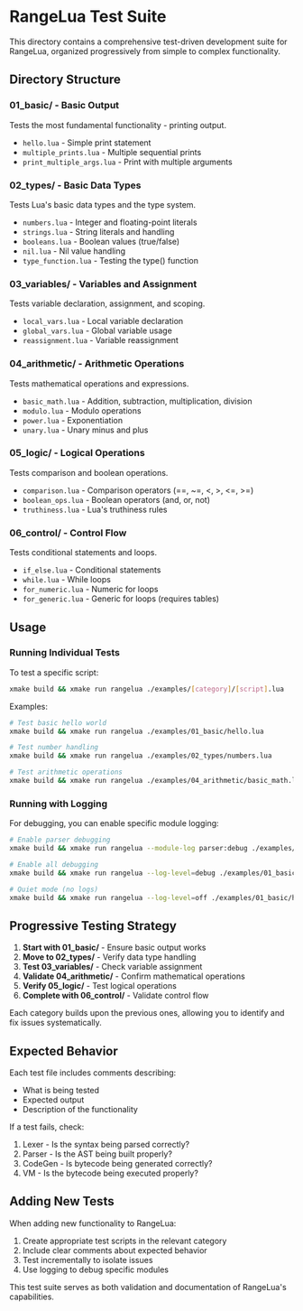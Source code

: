 # RangeLua Test Suite

This directory contains a comprehensive test-driven development suite for RangeLua, organized progressively from simple to complex functionality.

## Directory Structure

### 01_basic/ - Basic Output
Tests the most fundamental functionality - printing output.
- `hello.lua` - Simple print statement
- `multiple_prints.lua` - Multiple sequential prints
- `print_multiple_args.lua` - Print with multiple arguments

### 02_types/ - Basic Data Types
Tests Lua's basic data types and the type system.
- `numbers.lua` - Integer and floating-point literals
- `strings.lua` - String literals and handling
- `booleans.lua` - Boolean values (true/false)
- `nil.lua` - Nil value handling
- `type_function.lua` - Testing the type() function

### 03_variables/ - Variables and Assignment
Tests variable declaration, assignment, and scoping.
- `local_vars.lua` - Local variable declaration
- `global_vars.lua` - Global variable usage
- `reassignment.lua` - Variable reassignment

### 04_arithmetic/ - Arithmetic Operations
Tests mathematical operations and expressions.
- `basic_math.lua` - Addition, subtraction, multiplication, division
- `modulo.lua` - Modulo operations
- `power.lua` - Exponentiation
- `unary.lua` - Unary minus and plus

### 05_logic/ - Logical Operations
Tests comparison and boolean operations.
- `comparison.lua` - Comparison operators (==, ~=, <, >, <=, >=)
- `boolean_ops.lua` - Boolean operators (and, or, not)
- `truthiness.lua` - Lua's truthiness rules

### 06_control/ - Control Flow
Tests conditional statements and loops.
- `if_else.lua` - Conditional statements
- `while.lua` - While loops
- `for_numeric.lua` - Numeric for loops
- `for_generic.lua` - Generic for loops (requires tables)

## Usage

### Running Individual Tests

To test a specific script:
```bash
xmake build && xmake run rangelua ./examples/[category]/[script].lua
```

Examples:
```bash
# Test basic hello world
xmake build && xmake run rangelua ./examples/01_basic/hello.lua

# Test number handling
xmake build && xmake run rangelua ./examples/02_types/numbers.lua

# Test arithmetic operations
xmake build && xmake run rangelua ./examples/04_arithmetic/basic_math.lua
```

### Running with Logging

For debugging, you can enable specific module logging:
```bash
# Enable parser debugging
xmake build && xmake run rangelua --module-log parser:debug ./examples/01_basic/hello.lua

# Enable all debugging
xmake build && xmake run rangelua --log-level=debug ./examples/01_basic/hello.lua

# Quiet mode (no logs)
xmake build && xmake run rangelua --log-level=off ./examples/01_basic/hello.lua
```

## Progressive Testing Strategy

1. **Start with 01_basic/** - Ensure basic output works
2. **Move to 02_types/** - Verify data type handling
3. **Test 03_variables/** - Check variable assignment
4. **Validate 04_arithmetic/** - Confirm mathematical operations
5. **Verify 05_logic/** - Test logical operations
6. **Complete with 06_control/** - Validate control flow

Each category builds upon the previous ones, allowing you to identify and fix issues systematically.

## Expected Behavior

Each test file includes comments describing:
- What is being tested
- Expected output
- Description of the functionality

If a test fails, check:
1. Lexer - Is the syntax being parsed correctly?
2. Parser - Is the AST being built properly?
3. CodeGen - Is bytecode being generated correctly?
4. VM - Is the bytecode being executed properly?

## Adding New Tests

When adding new functionality to RangeLua:
1. Create appropriate test scripts in the relevant category
2. Include clear comments about expected behavior
3. Test incrementally to isolate issues
4. Use logging to debug specific modules

This test suite serves as both validation and documentation of RangeLua's capabilities.
